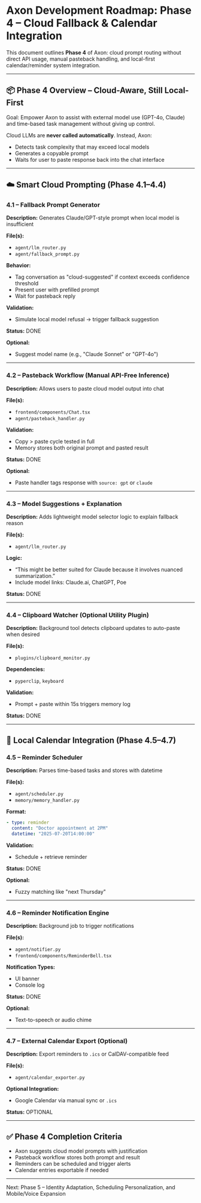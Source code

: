 # Axon Development Roadmap: Phase 4 – Cloud Fallback & Calendar Integration

This document outlines **Phase 4** of Axon: cloud prompt routing without direct API usage, manual pasteback handling, and local-first calendar/reminder system integration.

---

## 📦 Phase 4 Overview – Cloud-Aware, Still Local-First

Goal: Empower Axon to assist with external model use (GPT-4o, Claude) and time-based task management without giving up control.

Cloud LLMs are **never called automatically**. Instead, Axon:

- Detects task complexity that may exceed local models
- Generates a copyable prompt
- Waits for user to paste response back into the chat interface

---

## ☁️ Smart Cloud Prompting (Phase 4.1–4.4)

### 4.1 – Fallback Prompt Generator

**Description:** Generates Claude/GPT-style prompt when local model is insufficient

**File(s):**

- `agent/llm_router.py`
- `agent/fallback_prompt.py`

**Behavior:**

- Tag conversation as "cloud-suggested" if context exceeds confidence threshold
- Present user with prefilled prompt
- Wait for pasteback reply

**Validation:**

- Simulate local model refusal → trigger fallback suggestion

**Status:** DONE

**Optional:**

- Suggest model name (e.g., "Claude Sonnet" or "GPT-4o")

---

### 4.2 – Pasteback Workflow (Manual API-Free Inference)

**Description:** Allows users to paste cloud model output into chat

**File(s):**

- `frontend/components/Chat.tsx`
- `agent/pasteback_handler.py`

**Validation:**

- Copy > paste cycle tested in full
- Memory stores both original prompt and pasted result

**Status:** DONE

**Optional:**

- Paste handler tags response with `source: gpt` or `claude`

---

### 4.3 – Model Suggestions + Explanation

**Description:** Adds lightweight model selector logic to explain fallback reason

**File(s):**

- `agent/llm_router.py`

**Logic:**

- “This might be better suited for Claude because it involves nuanced summarization.”
- Include model links: Claude.ai, ChatGPT, Poe

**Status:** DONE

---

### 4.4 – Clipboard Watcher (Optional Utility Plugin)

**Description:** Background tool detects clipboard updates to auto-paste when desired

**File(s):**

- `plugins/clipboard_monitor.py`

**Dependencies:**

- `pyperclip`, `keyboard`

**Validation:**

- Prompt + paste within 15s triggers memory log

**Status:** DONE

---

## 📅 Local Calendar Integration (Phase 4.5–4.7)

### 4.5 – Reminder Scheduler

**Description:** Parses time-based tasks and stores with datetime

**File(s):**

- `agent/scheduler.py`
- `memory/memory_handler.py`

**Format:**

```yaml
- type: reminder
  content: "Doctor appointment at 2PM"
  datetime: "2025-07-20T14:00:00"
```

**Validation:**

- Schedule + retrieve reminder

**Status:** DONE

**Optional:**

- Fuzzy matching like "next Thursday"

---

### 4.6 – Reminder Notification Engine

**Description:** Background job to trigger notifications

**File(s):**

- `agent/notifier.py`
- `frontend/components/ReminderBell.tsx`

**Notification Types:**

- UI banner
- Console log

**Status:** DONE

**Optional:**

- Text-to-speech or audio chime

---

### 4.7 – External Calendar Export (Optional)

**Description:** Export reminders to `.ics` or CalDAV-compatible feed

**File(s):**

- `agent/calendar_exporter.py`

**Optional Integration:**

- Google Calendar via manual sync or `.ics`

**Status:** OPTIONAL

---

## ✅ Phase 4 Completion Criteria

- Axon suggests cloud model prompts with justification
- Pasteback workflow stores both prompt and result
- Reminders can be scheduled and trigger alerts
- Calendar entries exportable if needed

---

Next: Phase 5 – Identity Adaptation, Scheduling Personalization, and Mobile/Voice Expansion

